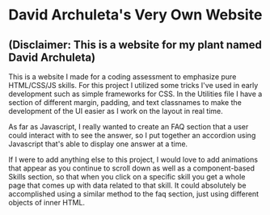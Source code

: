 # David Archuleta's Very Own Website

## (Disclaimer: This is a website for my plant named David Archuleta)

This is a website I made for a coding assessment to emphasize pure HTML/CSS/JS skills. For this project I utilized some tricks I've used in early development such as simple frameworks for CSS. In the Utilities file I have a section of different margin, padding, and text classnames to make the development of the UI easier as I work on the layout in real time.

As far as Javascript, I really wanted to create an FAQ section that a user could interact with to see the answer, so I put together an accordion using Javascript that's able to display one answer at a time.

If I were to add anything else to this project, I would love to add animations that appear as you continue to scroll down as well as a component-based Skills section, so that when you click on a specific skill you get a whole page that comes up with data related to that skill. It could absolutely be accomplished using a similar method to the faq section, just using different objects of inner HTML.
